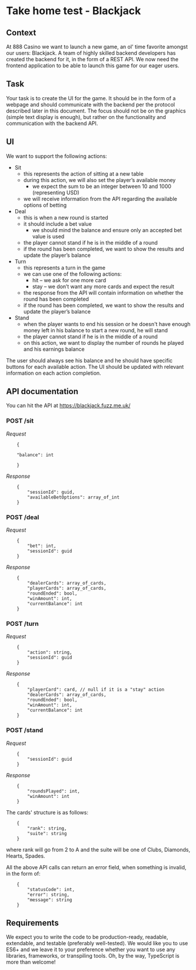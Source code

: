 # Take home test - Blackjack

## Context

At 888 Casino we want to launch a new game, an ol' time favorite amongst our users: Blackjack. A team
of highly skilled backend developers has created the backend for it, in the form of a REST API. We now
need the frontend application to be able to launch this game for our eager users.

## Task

Your task is to create the UI for the game. It should be in the form of a webpage and should
communicate with the backend per the protocol described later in this document. The focus should not
be on the graphics (simple text display is enough), but rather on the functionality and communication
with the backend API.

## UI

We want to support the following actions:

- Sit
  - this represents the action of sitting at a new table
  - during this action, we will also set the player’s available money
    - we expect the sum to be an integer between 10 and 1000 (representing USD)
  - we will receive information from the API regarding the available options of betting
- Deal
  - this is when a new round is started
  - it should include a bet value
    - we should mind the balance and ensure only an accepted bet value is used
  - the player cannot stand if he is in the middle of a round
  - if the round has been completed, we want to show the results and update the player’s
    balance
- Turn
  - this represents a turn in the game
  - we can use one of the following actions:
    - hit – we ask for one more card
    - stay – we don’t want any more cards and expect the result
  - the response from the API will contain information on whether the round has been
    completed
  - if the round has been completed, we want to show the results and update the player’s
    balance
- Stand
  - when the player wants to end his session or he doesn&#39;t have enough money left in his
    balance to start a new round, he will stand
  - the player cannot stand if he is in the middle of a round
  - on this action, we want to display the number of rounds he played and his earnings
    balance

The user should always see his balance and he should have specific buttons for each available action.
The UI should be updated with relevant information on each action completion.

## API documentation

You can hit the API at <https://blackjack.fuzz.me.uk/>

### POST /sit

_Request_

        {

        "balance": int

        }

_Response_

        {
            "sessionId": guid,
            "availableBetOptions": array_of_int
        }

### POST /deal

_Request_

        {
            "bet": int,
            "sessionId": guid
        }

_Response_

        {
            "dealerCards": array_of_cards,
            "playerCards": array_of_cards,
            "roundEnded": bool,
            "winAmount": int,
            "currentBalance": int
        }

### POST /turn

_Request_

        {
            "action": string,
            "sessionId": guid
        }

_Response_

        {
            "playerCard": card, // null if it is a "stay" action
            "dealerCards": array_of_cards,
            "roundEnded": bool,
            "winAmount": int,
            "currentBalance": int
        }

### POST /stand

_Request_

        {
            "sessionId": guid
        }

_Response_

        {
            "roundsPlayed": int,
            "winAmount": int
        }

The cards' structure is as follows:

        {
            "rank": string,
            "suite": string
        }

where rank will go from 2 to A and the suite will be one of Clubs, Diamonds, Hearts, Spades.

All the above API calls can return an error field, when something is invalid, in the form of:

        {
            "statusCode": int,
            "error": string,
            "message": string
        }

## Requirements

We expect you to write the code to be production-ready, readable, extendable, and testable (preferably
well-tested). We would like you to use ES6+ and we leave it to your preference whether you want to use
any libraries, frameworks, or transpiling tools. Oh, by the way, TypeScript is more than welcome!
